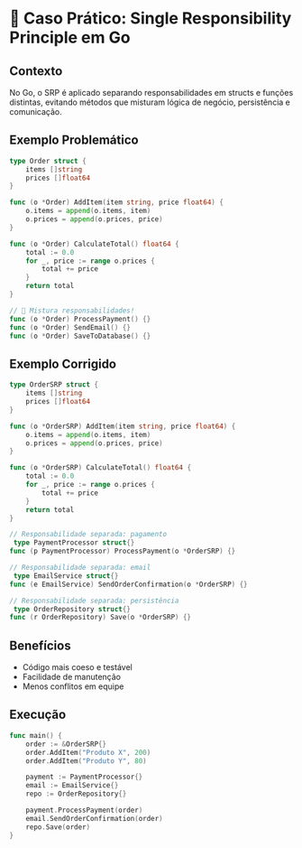 # 🧪 Caso Prático: Single Responsibility Principle em Go

## Contexto

No Go, o SRP é aplicado separando responsabilidades em structs e funções distintas, evitando métodos que misturam lógica de negócio, persistência e comunicação.

## Exemplo Problemático

```go
type Order struct {
	items []string
	prices []float64
}

func (o *Order) AddItem(item string, price float64) {
	o.items = append(o.items, item)
	o.prices = append(o.prices, price)
}

func (o *Order) CalculateTotal() float64 {
	total := 0.0
	for _, price := range o.prices {
		total += price
	}
	return total
}

// 🚨 Mistura responsabilidades!
func (o *Order) ProcessPayment() {}
func (o *Order) SendEmail() {}
func (o *Order) SaveToDatabase() {}
```

## Exemplo Corrigido

```go
type OrderSRP struct {
	items []string
	prices []float64
}

func (o *OrderSRP) AddItem(item string, price float64) {
	o.items = append(o.items, item)
	o.prices = append(o.prices, price)
}

func (o *OrderSRP) CalculateTotal() float64 {
	total := 0.0
	for _, price := range o.prices {
		total += price
	}
	return total
}

// Responsabilidade separada: pagamento
 type PaymentProcessor struct{}
func (p PaymentProcessor) ProcessPayment(o *OrderSRP) {}

// Responsabilidade separada: email
 type EmailService struct{}
func (e EmailService) SendOrderConfirmation(o *OrderSRP) {}

// Responsabilidade separada: persistência
 type OrderRepository struct{}
func (r OrderRepository) Save(o *OrderSRP) {}
```

## Benefícios
- Código mais coeso e testável
- Facilidade de manutenção
- Menos conflitos em equipe

## Execução

```go
func main() {
	order := &OrderSRP{}
	order.AddItem("Produto X", 200)
	order.AddItem("Produto Y", 80)

	payment := PaymentProcessor{}
	email := EmailService{}
	repo := OrderRepository{}

	payment.ProcessPayment(order)
	email.SendOrderConfirmation(order)
	repo.Save(order)
}
```
